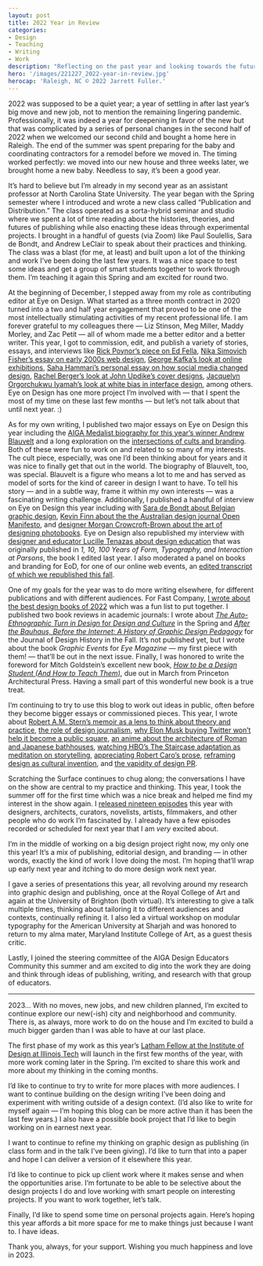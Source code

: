 ```yaml
---
layout: post
title: 2022 Year in Review
categories:
- Design
- Teaching
- Writing
- Work
description: "Reflecting on the past year and looking towards the future."
hero: '/images/221227_2022-year-in-review.jpg'
herocap: 'Raleigh, NC © 2022 Jarrett Fuller.'
---
```


2022 was supposed to be a quiet year; a year of settling in after last year’s big move and new job, not to mention the remaining lingering pandemic. Professionally, it was indeed a year for deepening in favor of the new but that was complicated by a series of personal changes in the second half of 2022 when we welcomed our second child and bought a home here in Raleigh. The end of the summer was spent preparing for the baby and coordinating contractors for a remodel before we moved in. The timing worked perfectly: we moved into our new house and three weeks later, we brought home a new baby. Needless to say, it’s been a good year.

It’s hard to believe but I’m already in my second year as an assistant professor at North Carolina State University. The year began with the Spring semester where I introduced and wrote a new class called “Publication and Distribution.” The class operated as a sorta-hybrid seminar and studio where we spent a lot of time reading about the histories, theories, and futures of publishing while also enacting these ideas through experimental projects. I brought in a handful of guests (via Zoom) like Paul Soulellis, Sara de Bondt, and Andrew LeClair to speak about their practices and thinking. The class was a blast (for me, at least) and built upon a lot of the thinking and work I’ve been doing the last few years. It was a nice space to test some ideas and get a group of smart students together to work through them. I’m teaching it again this Spring and am excited for round two.

At the beginning of December, I stepped away from my role as contributing editor at Eye on Design. What started as a three month contract in 2020 turned into a two and half year engagement that proved to be one of the most intellectually stimulating activities of my recent professional life. I am forever grateful to my colleagues there — Liz Stinson, Meg Miller, Maddy Morley, and Zac Petit — all of whom made me a better editor and a better writer. This year, I got to commission, edit, and publish a variety of stories, essays, and interviews like [Rick Poynor’s piece on Ed Fella](https://eyeondesign.aiga.org/ed-fellas-flyers-blur-the-lines-between-design-and-art/), [Nika Simovich Fisher’s essay on early 2000s web design](https://eyeondesign.aiga.org/early-web-design-helped-generation-express/), [George Kafka’s look at online exhibitions](https://eyeondesign.aiga.org/how-linked-by-air-helped-cooper-hewitt-rethink-online-exhibitions/), [Saha Hammari’s personal essay on how social media changed design](https://eyeondesign.aiga.org/todays-design-is-shaped-by-likes-and-thats-a-problem/), [Rachel Berger’s look at John Updike’s cover designs](https://eyeondesign.aiga.org/heres-why-john-updike-designed-his-own-book-covers/), [Jacquelyn Orgorchukwu Iyamah’s look at white bias in interface design](https://eyeondesign.aiga.org/design-often-encourages-the-white-default-how-can-designers-create-more-inclusive-digital-interfaces/), among others. Eye on Design has one more project I’m involved with — that I spent the most of my time on these last few months — but let’s not talk about that until next year. :)

As for my own writing, I published two major essays on Eye on Design this year including the [AIGA Medalist biography for this year’s winner Andrew Blauvelt](https://eyeondesign.aiga.org/andrew-satake-blauvelt-elevated-graphic-design-far-beyond-notions-of-problem-solving/) and a long exploration on the [intersections of cults and branding](https://eyeondesign.aiga.org/what-makes-something-a-cult-and-something-else-a-brand/). Both of these were fun to work on and related to so many of my interests. The cult piece, especially, was one I’d been thinking about for years and it was nice to finally get that out in the world. The biography of Blauvelt, too, was special. Blauvelt is a figure who means a lot to me and has served as model of sorts for the kind of career in design I want to have. To tell his story — and in a subtle way, frame it within my own interests — was a fascinating writing challenge. Additionally, I published a handful of interview on Eye on Design this year including with [Sara de Bondt about Belgian graphic design](https://eyeondesign.aiga.org/the-histories-of-belgian-graphic-design-are-a-crossroads-of-influences/), [Kevin Finn about the the Australian design journal Open Manifesto](https://eyeondesign.aiga.org/open-manifesto-the-quiet-but-persistent-australian-design-journal-was-ahead-of-its-time/), and [designer Morgan Crowcroft-Brown about the art of designing photobooks](https://eyeondesign.aiga.org/designing-the-invisible-macks-morgan-crowcroft-brown-on-the-understated-art-of-the-photo-book/). Eye on Design also republished my interview with [designer and educator Lucille Tenazas about design education](https://eyeondesign.aiga.org/designer-educator-lucille-tenazas-on-teaching-design-as-both-a-noun-and-a-verb/) that was originally published in *1, 10, 100 Years of Form, Typography, and Interaction at Parsons*, the book I edited last year. I also moderated a panel on books and branding for EoD, for one of our online web events, an [edited transcript of which we republished this fall](https://eyeondesign.aiga.org/books-arent-going-anywhere-a-roundtable-discussion-on-publishing-and-branding-in-the-age-of-bookstagram/).

One of my goals for the year was to do more writing elsewhere, for different publications and with different audiences. For Fast Company, [I wrote about the best design books of 2022](https://www.fastcompany.com/90814335/the-best-design-books-of-2022) which was a fun list to put together. I published two book reviews in academic journals: I wrote about [*The Auto-Ethnographic Turn in Design* for *Design and Culture*](https://www.tandfonline.com/doi/full/10.1080/17547075.2022.2061138) in the Spring and [*After the Bauhaus, Before the Internet: A History of Graphic Design Pedagogy*](https://academic.oup.com/jdh/advance-article-abstract/doi/10.1093/jdh/epac039/6760291?redirectedFrom=fulltext) for the Journal of Design History in the Fall. It’s not published yet, but I wrote about the book *Graphic Events* for *Eye Magazine* — my first piece with them! — that’ll be out in the next issue. Finally, I was honored to write the foreword for Mitch Goldstein’s excellent new book, [*How to be a Design Student (And How to Teach Them)*](https://papress.com/collections/coming-soon/products/how-to-be-a-design-student), due out in March from Princeton Architectural Press. Having a small part of this wonderful new book is a true treat.

I’m continuing to try to use this blog to work out ideas in public, often before they become bigger essays or commissioned pieces. This year, I wrote about [Robert A.M. Stern’s memoir as a lens to think about theory and practice](https://www.jarrettfuller.blog/2022/02/robert-a-m-stern/), [the role of design journalism](https://www.jarrettfuller.blog/2022/03/design-journalism/), [why Elon Musk buying Twitter won’t help it become a public square](https://www.jarrettfuller.blog/2022/04/twitter-private/), [an anime about the architecture of Roman and Japanese bathhouses](https://papress.com/collections/coming-soon/products/how-to-be-a-design-student), [watching HBO’s The Staircase adaptation as meditation on storytelling](https://www.jarrettfuller.blog/2022/06/the-staircase/), [appreciating Robert Caro’s prose](https://www.jarrettfuller.blog/2022/07/caros-rhythm/),  [reframing design as cultural invention](https://www.jarrettfuller.blog/2022/10/design-thinking/), and [the vapidity of design PR](https://www.jarrettfuller.blog/2022/10/design-pr/).

Scratching the Surface continues to chug along; the conversations I have on the show are central to my practice and thinking. This year, I took the summer off for the first time which was a nice break and helped me find my interest in the show again. I [released nineteen episodes](https://scratchingthesurface.fm/episodes/) this year with designers, architects, curators, novelists, artists, filmmakers, and other people who do work I’m fascinated by. I already have a few episodes recorded or scheduled for next year that I am *very* excited about.

I’m in the middle of working on a big design project right now, my only one this year! It’s a mix of publishing, editorial design, and branding — in other words, exactly the kind of work I love doing the most. I’m hoping that’ll wrap up early next year and itching to do more design work next year.

I gave a series of presentations this year, all revolving around my research into graphic design and publishing, once at the Royal College of Art and again at the University of Brighton (both virtual). It’s interesting to give a talk multiple times, thinking about tailoring it to different audiences and contexts, continually refining it. I also led a virtual workshop on modular typography for the American University at Sharjah and was honored to return to my alma mater, Maryland Institute College of Art, as a guest thesis critic.

Lastly, I joined the steering committee of the AIGA Design Educators Community this summer and am excited to dig into the work they are doing and think through ideas of publishing, writing, and research with that group of educators.

----

2023…
With no moves, new jobs, and new children planned, I’m excited to continue explore our new(-ish) city and neighborhood and community. There is, as always, more work to do on the house and I’m excited to build a much bigger garden than I was able to have at our last place.

The first phase of my work as this year’s [Latham Fellow at the Institute of Design at Illinois Tech](https://id.iit.edu/latham-lecture-series/) will launch in the first few months of the year, with more work coming later in the Spring. I’m excited to share this work and more about my thinking in the coming months.

I’d like to continue to try to write for more places with more audiences. I want to continue building on the design writing I’ve been doing and experiment with writing outside of a design context. (I’d also like to write for myself again — I’m hoping this blog can be more active than it has been the last few years.) I also have a possible book project that I’d like to begin working on in earnest next year.

I want to continue to refine my thinking on graphic design as publishing (in class form and in the talk I’ve been giving). I’d like to turn that into a paper and hope I can deliver a version of it elsewhere this year.

I’d like to continue to pick up client work where it makes sense and when the opportunities arise. I’m fortunate to be able to be selective about the design projects I do and love working with smart people on interesting projects. If you want to work together, let’s talk.

Finally, I’d like to spend some time on personal projects again. Here’s hoping this year affords a bit more space for me to make things just because I want to. I have ideas.

Thank you, always, for your support. Wishing you much happiness and love in 2023.
